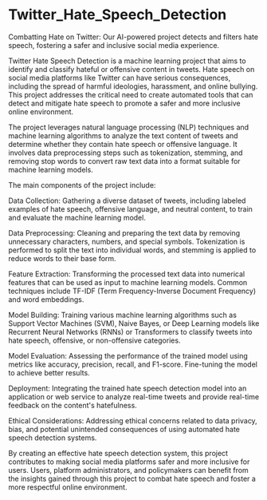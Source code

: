 # Twitter_Hate_Speech_Detection
Combatting Hate on Twitter: Our AI-powered project detects and filters hate speech, fostering a safer and inclusive social media experience.

Twitter Hate Speech Detection is a machine learning project that aims to identify and classify hateful or offensive content in tweets. Hate speech on social media platforms like Twitter can have serious consequences, including the spread of harmful ideologies, harassment, and online bullying. This project addresses the critical need to create automated tools that can detect and mitigate hate speech to promote a safer and more inclusive online environment.

The project leverages natural language processing (NLP) techniques and machine learning algorithms to analyze the text content of tweets and determine whether they contain hate speech or offensive language. It involves data preprocessing steps such as tokenization, stemming, and removing stop words to convert raw text data into a format suitable for machine learning models.

The main components of the project include:

Data Collection: Gathering a diverse dataset of tweets, including labeled examples of hate speech, offensive language, and neutral content, to train and evaluate the machine learning model.

Data Preprocessing: Cleaning and preparing the text data by removing unnecessary characters, numbers, and special symbols. Tokenization is performed to split the text into individual words, and stemming is applied to reduce words to their base form.

Feature Extraction: Transforming the processed text data into numerical features that can be used as input to machine learning models. Common techniques include TF-IDF (Term Frequency-Inverse Document Frequency) and word embeddings.

Model Building: Training various machine learning algorithms such as Support Vector Machines (SVM), Naive Bayes, or Deep Learning models like Recurrent Neural Networks (RNNs) or Transformers to classify tweets into hate speech, offensive, or non-offensive categories.

Model Evaluation: Assessing the performance of the trained model using metrics like accuracy, precision, recall, and F1-score. Fine-tuning the model to achieve better results.

Deployment: Integrating the trained hate speech detection model into an application or web service to analyze real-time tweets and provide real-time feedback on the content's hatefulness.

Ethical Considerations: Addressing ethical concerns related to data privacy, bias, and potential unintended consequences of using automated hate speech detection systems.

By creating an effective hate speech detection system, this project contributes to making social media platforms safer and more inclusive for users. Users, platform administrators, and policymakers can benefit from the insights gained through this project to combat hate speech and foster a more respectful online environment.
